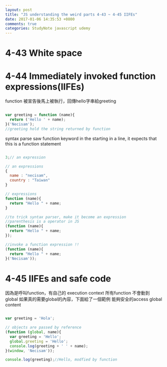 ```yaml
---
layout: post
title: "JS understanding the weird parts 4-43 ~ 4-45 IIFEs"
date: 2017-01-06 14:35:53 +0800
comments: true
categories: StudyNote javascript udemy
---
```


<!--more-->

# 4-43 White space

# 4-44 Immediately invoked function expressions(IIFEs)

function 被宣告後馬上被執行，回傳hello字串給greeting

``` javascript IIFEs

var greeting = function (name){
  return ('Hello ' + name);
}('Necisam');
//greeting hold the string returned by function

```

syntax parse saw function keyword in the starting in a line, it expects that this is a function statement

``` javascript

3;// an expression

// an expressions
{
  name : "necisam",
  country : "Taiwan"
}

// expressions
function (name){
  return "Hello " + name;
}

//to trick syntax parser, make it become an expression
//parenthesis is a operator in JS
(function (name){
  return "Hello " + name;
});

//invoke a function expression !!
(function (name){
  return "Hello " + name;
}('Necisam'));

```

# 4-45 IIFEs and safe code

因為是呼叫function，有自己的 execution context
所有function 不會動到 global
如果真的需要global的內容，下面給了一個範例
能夠安全的access global content

``` javascript

var greeting = 'Hola';

// objects are passed by reference
(function (global, name){
  var greeting = 'Hello';
  global.greeting = 'Hello';
  console.log(greeting + ' ' + name);
}(window, 'Necisam'));

console.log(greeting);//Hello, modfied by function

```